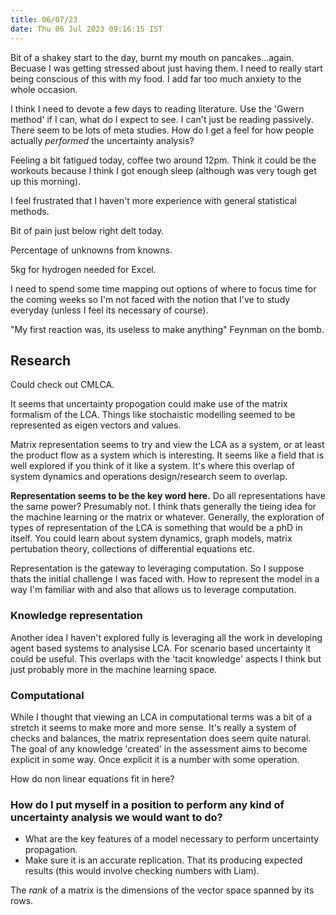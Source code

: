 ```yaml
---
title: 06/07/23
date: Thu 06 Jul 2023 09:16:15 IST
---
```


Bit of a shakey start to the day, burnt my mouth on pancakes...again. Becuase I was getting stressed about just having
them. I need to really start being conscious of this with my food. I add far too much anxiety to the whole occasion.

I think I need to devote a few days to reading literature. Use the 'Gwern method' if I can, what do I expect to see. I
can't just be reading passively.
There seem to be lots of meta studies. How do I get a feel for how people actually _performed_ the uncertainty analysis?

Feeling a bit fatigued today, coffee two around 12pm. Think it could be the workouts because I think I got enough sleep
(although was very tough get up this morning).

I feel frustrated that I haven't more experience with general statistical methods.

Bit of pain just below right delt today.

Percentage of unknowns from knowns.

5kg for hydrogen needed for Excel.

I need to spend some time mapping out options of where to focus time for the coming weeks so I'm not faced with the
notion that I've to study everyday (unless I feel its necessary of course).

"My first reaction was, its useless to make anything" Feynman on the bomb.

## Research

Could check out CMLCA.

It seems that uncertainty propogation could make use of the matrix formalism of the LCA. Things like stochaistic
modelling seemed to be represented as eigen vectors and values.

Matrix representation seems to try and view the LCA as a system, or at least the product flow as a system which is
interesting. It seems like a field that is well explored if you think of it like a system. It's where this overlap of
system dynamics and operations design/research seem to overlap.

**Representation seems to be the key word here.** Do all representations have the same power? Presumably not.
I think thats generally the tieing idea for the machine learning or the matrix or whatever. Generally, the exploration
of types of representation of the LCA is something that would be a phD in itself. You could learn about system dynamics,
graph models, matrix pertubation theory, collections of differential equations etc.

Representation is the gateway to leveraging computation. So I suppose thats the initial challenge I was faced with. How
to represent the model in a way I'm familiar with and also that allows us to leverage computation.

### Knowledge representation

Another idea I haven't explored fully is leveraging all the work in developing agent based systems to analysise LCA. For
scenario based uncertainty it could be useful. This overlaps with the 'tacit knowledge' aspects I think but just
probably more in the machine learning space.

### Computational

While I thought that viewing an LCA in computational terms was a bit of a stretch it seems to make more and more sense.
It's really a system of checks and balances, the matrix representation does seem quite natural. The goal of any
knowledge 'created' in the assessment aims to become explicit in some way. Once explicit it is a number with some
operation. 

How do non linear equations fit in here?

### How do I put myself in a position to perform any kind of uncertainty analysis we would want to do?

* What are the key features of a model necessary to perform uncertainty propagation.
* Make sure it is an accurate replication. That its producing expected results (this would involve checking numbers with
  Liam).


The _rank_ of a matrix is the dimensions of the vector space spanned by its rows.


